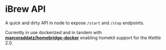 # iBrew API

A quick and dirty API in node to expose `/start` and `/stop` endpoints.

Currently in use dockerized and in tandem with **[marcoraddatz/homebridge-docker](https://github.com/marcoraddatz/homebridge-docker)** enabling homekit support for the iKettle 2.0.